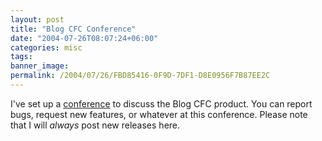 ```yaml
---
layout: post
title: "Blog CFC Conference"
date: "2004-07-26T08:07:24+06:00"
categories: misc 
tags: 
banner_image: 
permalink: /2004/07/26/FBD85416-0F9D-7DF1-D8E0956F7B87EE2C
---
```


I've set up a <a href="http://www.camdenfamily.com/morpheus/forums/forums.cfm?conferenceid=4">conference</a> to discuss the Blog CFC product. You can report bugs, request new features, or whatever at this conference. Please note that I will <i>always</i> post new releases here.